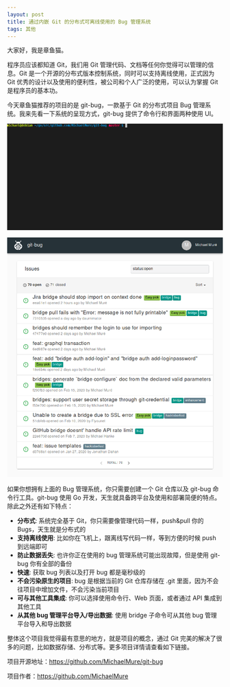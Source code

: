 ```yaml
---
layout: post
title: 通过内嵌 Git 的分布式可离线使用的 Bug 管理系统
tags: 其他
---
```


大家好，我是章鱼猫。

程序员应该都知道 Git，我们用 Git 管理代码、文档等任何你觉得可以管理的信息。Git 是一个开源的分布式版本控制系统，同时可以支持离线使用，正式因为 Git 优秀的设计以及使用的便利性，被公司和个人广泛的使用，可以认为掌握 Git 是程序员的基本功。

今天章鱼猫推荐的项目的是 git-bug，一款基于 Git 的分布式项目 Bug 管理系统。我来先看一下系统的呈现方式，git-bug 提供了命令行和界面两种使用 UI。

![](https://raw.githubusercontent.com/MichaelMure/git-bug/master/misc/termui_recording.gif)

![](https://raw.githubusercontent.com/MichaelMure/git-bug/master/misc/webui1.png)

如果你想拥有上面的 Bug 管理系统，你只需要创建一个 Git 仓库以及 git-bug 命令行工具。git-bug 使用 Go 开发，天生就具备跨平台及使用和部署简便的特点。除此之外还有如下特点：

* **分布式**: 系统完全基于 Git，你只需要像管理代码一样，push&pull 你的 Bugs，天生就是分布式的
* **支持离线使用**: 比如你在飞机上，跟离线写代码一样，等到方便的时候 push 到远端即可
* **防止数据丢失**: 也许你正在使用的 bug 管理系统可能出现故障，但是使用 git-bug 你有全部的备份
* **快速**: 获取 bug 列表以及打开 bug 都是毫秒级的
* **不会污染原生的项目**: bug 是根据当前的 Git 仓库存储在 .git 里面，因为不会往项目中增加文件，不会污染当前项目
* **可与其他工具集成**: 你可以选择使用命令行、Web 页面，或者通过 API 集成到其他工具
* **从其他 bug 管理平台导入/导出数据**: 使用 bridge 子命令可从其他 bug 管理平台导入和导出数据

整体这个项目我觉得最有意思的地方，就是项目的概念，通过 Git 完美的解决了很多的问题，比如数据存储、分布式等。更多项目详情请查看如下链接。

项目开源地址：https://github.com/MichaelMure/git-bug

项目作者：https://github.com/MichaelMure
